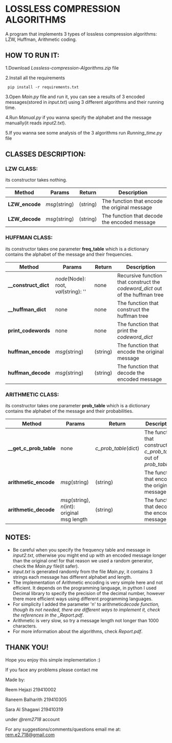 # LOSSLESS COMPRESSION ALGORITHMS

A program that implements 3 types of lossless compression algorithms: LZW, Huffman, Arithmetic coding.

## HOW TO RUN IT:

1.Download _Lossless-compression-Algorithms.zip_ file

2.Install all the requirements

```
 pip install -r requirements.txt
```

3.Open _Main.py_ file and run it, you can see a results of 3 encoded messages(stored in _input.txt_) using 3 different algorithms and their running time.

4.Run _Manual.py_ if you wanna specify the alphabet and the message manually(it reads _input2.txt_).

5.If you wanna see some analysis of the 3 algorithms run _Running_time.py_ file

## CLASSES DESCRIPTION:

### LZW CLASS:

its constructor takes nothing.

| Method         | Params        | Return   | Description                                   |
| -------------- | ------------- | -------- | --------------------------------------------- |
| **LZW_encode** | _msg_(string) | (string) | The function that encode the original message |
| **LZW_decode** | _msg_(string) | (string) | The function that decode the encoded message  |

### HUFFMAN CLASS:

its constructor takes one parameter **freq_table** which is a dictionary contains the alphabet of the message and their frequencies.

| Method                 | Params                                | Return   | Description                                                                   |
| ---------------------- | ------------------------------------- | -------- | ----------------------------------------------------------------------------- |
| **\_\_construct_dict** | _node_(Node): root, _val_(string): '' | none     | Recursive function that construct the _codeword_dict_ out of the huffman tree |
| **\_\_huffman_dict**   | none                                  | none     | The function that construct the huffman tree                                  |
| **print_codewords**    | none                                  | none     | The function that print the _codeword_dict_                                   |
| **huffman_encode**     | _msg_(string)                         | (string) | The function that encode the original message                                 |
| **huffman_decode**     | _msg_(string)                         | (string) | The function that decode the encoded message                                  |

### ARITHMETIC CLASS:

its constructor takes one parameter **prob_table** which is a dictionary contains the alphabet of the message and their probabilities.

| Method                   | Params                                       | Return               | Description                                                    |
| ------------------------ | -------------------------------------------- | -------------------- | -------------------------------------------------------------- |
| **\_\_get_c_prob_table** | none                                         | _c_prob_table_(dict) | The function that construct _c_prob_table_ out of _prob_table_ |
| **arithmetic_encode**    | _msg_(string)                                | (string)             | The function that encode the original message                  |
| **arithmetic_decode**    | _msg_(string), _n_(int): original msg length | (string)             | The function that decode the encoded message                   |

## NOTES:

- Be careful when you specify the frequency table and message in _input2.txt_, otherwise you might end up with an encoded message longer than the original one! for that reason we used a random generator, check the _Main.py_ file(it safer).
- _input.txt_ is generated randomly from the file _Main.py_, it contains 3 strings each message has different alphabet and length.
- The implementation of Arithmetic encoding is very simple here and not efficient. It depends on the programming language, in python I used Decimal library to specify the precision of the decimal number, however there more efficient ways using different programming languages.
- For simplicity I added the parameter 'n' to arithmetic*decode function, though its not needed, there are different ways to implement it, check the references in the \_Report.pdf*.
- Arithmetic is very slow, so try a message length not longer than 1000 characters.
- For more information about the algorithms, check _Report.pdf_.

## THANK YOU!

Hope you enjoy this simple implementation :)

If you face any problems please contact me

Made by:

Reem Hejazi 219410002

Raneem Balharith 219410305

Sara Al Shagawi 219410319

under _@rem2718_ account

For any suggestions/comments/questions email me at: rem.e2.718@gmail.com
